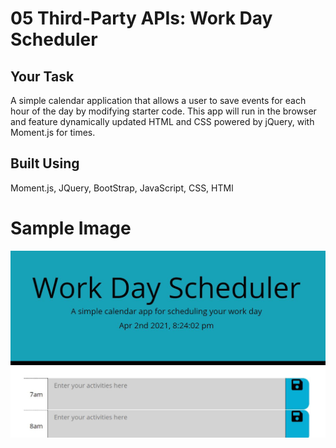 # 05 Third-Party APIs: Work Day Scheduler

## Your Task

A simple calendar application that allows a user to save events for each hour of the day by modifying starter code. This app will run in the browser and feature dynamically updated HTML and CSS powered by jQuery, with Moment.js for times.

## Built Using 

Moment.js, JQuery, BootStrap, JavaScript, CSS, HTMl 


# Sample Image
![alt text](assets/Scheduler.jpg)
